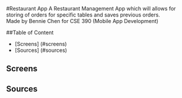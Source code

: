 #Restaurant App
A Restaurant Management App which will allows for storing of orders for specific tables and saves previous orders. <br />
Made by Bennie Chen for CSE 390 (Mobile App Development) 


##Table of Content
*  [Screens] (#screens)
*  [Sources] (#sources)

## Screens
## Sources
